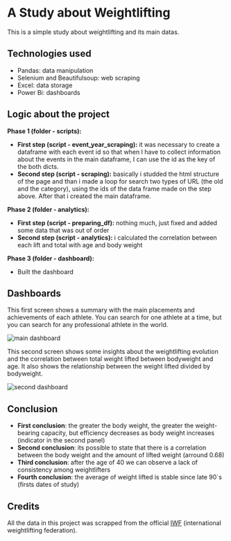 # A Study about Weightlifting

This is a simple study about weightlifting and its main datas.

##  Technologies used

- Pandas: data manipulation
- Selenium and Beautifulsoup: web scraping
- Excel: data storage
- Power Bi: dashboards

## Logic about the project

**Phase 1 (folder - scripts):**

- **First step (script - event_year_scraping):** it was necessary to create a dataframe with each event id so that when I have to collect information about the events in the main dataframe, I can use the id as the key of the both dicts.
- **Second step (script - scraping):** basically i studded the html structure of the page and than i made a loop for search two types of URL (the old and the category), using the ids of the data frame made on the step above. After that i created the main dataframe.

**Phase 2 (folder - analytics):**

- **First step (script - preparing_df):** nothing much, just fixed and added some data that was out of order
- **Second step (script - analytics):** i calculated the correlation between each lift and total with age and body weight

**Phase 3 (folder - dashboard):**

- Built the dashboard

## Dashboards

This first screen shows a summary with the main placements and achievements of each athlete. You can search for one athlete at a time, but you can search for any professional athlete in the world.

![main dashboard](https://github.com/Iveteras/final-weightlifting/assets/111463787/638dee37-bb7c-4c18-8e64-78b4317032d7)

This second screen shows some insights about the weightlifting evolution and the correlation between total weight lifted between bodyweight and age. It also shows the relationship between the weight lifted divided by bodyweight.

![second dashboard](https://github.com/Iveteras/final-weightlifting/assets/111463787/9971cfb3-22cb-41fe-9a93-49df07cd1fdc)

## Conclusion

- **First conclusion**: the greater the body weight, the greater the weight-bearing capacity, but efficiency decreases as body weight increases (indicator in the second panel)
- **Second conclusion**: its possible to state that there is a correlation between the body weight and the amount of lifted weight (arround 0.68)
- **Third conclusion**: after the age of 40 we can observe a lack of consistency among weightlifters
- **Fourth conclusion**: the average of weight lifted is stable since late 90´s (firsts dates of study)
  
## Credits

All the data in this project was scrapped from the official [IWF](https://beta.iwf.sport/) (international weightlifting federation).
